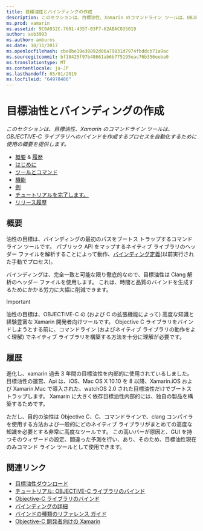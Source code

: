 ```yaml
---
title: 目標油性とバインディングの作成
description: このセクションは、目標油性、Xamarin のコマンドライン ツールは、OBJECTIVE-C ライブラリへのバインドを作成するプロセスを自動化するために使用の概要を提供します。
ms.prod: xamarin
ms.assetid: 9C0A932C-7601-4357-B3F7-62ABAC835019
author: asb3993
ms.author: amburns
ms.date: 10/11/2017
ms.openlocfilehash: cbe0be19e38892d06a79831d7974fbddcb71a9ac
ms.sourcegitcommit: bf18425f97b48661ab6b775195eac76b356eeba0
ms.translationtype: MT
ms.contentlocale: ja-JP
ms.lasthandoff: 05/01/2019
ms.locfileid: "64978486"
---
```

# <a name="creating-bindings-with-objective-sharpie"></a>目標油性とバインディングの作成

_このセクションは、目標油性、Xamarin のコマンドライン ツールは、OBJECTIVE-C ライブラリへのバインドを作成するプロセスを自動化するために使用の概要を提供します。_

- [概要](#overview) & [履歴](#history)
- [はじめに](get-started.md)
- [ツールとコマンド](tools.md)
- [機能](platform/index.md)
- [例](examples/index.md)
- [チュートリアルを完了します。](~/ios/platform/binding-objective-c/walkthrough.md)
- [リリース履歴](releases.md)

## <a name="overview"></a>概要

油性の目標は、バインディングの最初のパスをブートス トラップするコマンド ライン ツールです。
パブリック API をマップするネイティブ ライブラリのヘッダー ファイルを解析することによって動作、[バインディング定義](~/cross-platform/macios/binding/objective-c-libraries.md#The_API_definition_file)(以前実行された手動でプロセス)。

バインディングは、完全一致と可能な限り徹底的なので、目標油性は Clang 解析のヘッダー ファイルを使用します。 これは、時間と品質のバインドを生成するためにかかる労力に大幅に削減できます。

> [!IMPORTANT]
> 油性の目標は、OBJECTIVE-C の (および C の拡張機能によって) 高度な知識と経験豊富な Xamarin 開発者向けツールです。 Objective C ライブラリをバインドしようとする前に、コマンドライン (およびネイティブ ライブラリの動作をよく理解) でネイティブ ライブラリを構築する方法を十分に理解が必要です。

## <a name="history"></a>履歴

進化し、xamarin 過去 3 年間の目標油性を内部的に使用されているしました。 目標油性の運営、Api は、iOS、Mac OS X 10.10 を 8 以降、Xamarin.iOS および Xamarin.Mac で導入された、watchOS 2.0 された目標油性だけでブートス トラップします。 Xamarin に大きく依存目標油性内部的には、独自の製品を構築するためです。

ただし、目的の油性は Objective C、C、コマンドラインで、clang コンパイラを使用する方法および一般的にどのネイティブ ライブラリがまとめての高度な知識を必要とする非常に高度なツールです。 この高いバーが原因と、GUI を持つそのウィザードの設定、間違った予測を行い、あり、そのため、目標油性現在のみコマンド ライン ツールとして使用できます。

## <a name="related-links"></a>関連リンク

- [目標油性ダウンロード](https://dl.xamarin.com/objective-sharpie/ObjectiveSharpie.pkg)
- [チュートリアル: OBJECTIVE-C ライブラリのバインド](~/ios/platform/binding-objective-c/walkthrough.md)
- [Objective-C ライブラリのバインド](~/cross-platform/macios/binding/objective-c-libraries.md)
- [バインディングの詳細](~/cross-platform/macios/binding/overview.md)
- [バインドの種類のリファレンス ガイド](~/cross-platform/macios/binding/binding-types-reference.md)
- [Objective-C 開発者向けの Xamarin](~/ios/get-started/objective-c-developers/index.md)

